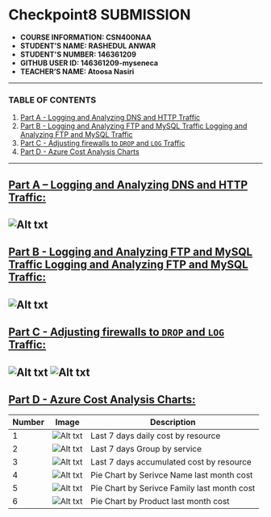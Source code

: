 # Checkpoint8 SUBMISSION

- **COURSE INFORMATION: CSN400NAA**
- **STUDENT’S NAME: RASHEDUL ANWAR**
- **STUDENT'S NUMBER: 146361209**
- **GITHUB USER ID: 146361209-myseneca**
- **TEACHER’S NAME: Atoosa Nasiri**
---
### TABLE OF CONTENTS
1. [Part A - Logging and Analyzing DNS and HTTP Traffic](#Logging-and-Analyzing-DNS-and-HTTP-Traffic)
2. [Part B - Logging and Analyzing FTP and MySQL Traffic  Logging and Analyzing FTP and MySQL Traffic](#Logging-and-Analyzing-FTP-and-MySQL-Traffic)
3. [Part C - Adjusting firewalls to `DROP` and `LOG` Traffic ](#Adjusting-firewalls-to-`DROP`-and-`LOG`-Traffic)
4. [Part D - Azure Cost Analysis Charts](#Azure-Cost-Analysis-Charts)
---
## <u>Part A – Logging and Analyzing DNS and HTTP Traffic:</u>
![Alt txt](https://github.com/146361209-myseneca/CSN400-Capstone/blob/main/Checkpoint8/PART-A(apache-filter).png)
---
## <u>Part B - Logging and Analyzing FTP and MySQL Traffic  Logging and Analyzing FTP and MySQL Traffic:</u>
![Alt txt](https://github.com/146361209-myseneca/CSN400-Capstone/blob/main/Checkpoint8/PART-B(ftp-mysql).png)
---
## <u>Part C - Adjusting firewalls to `DROP` and `LOG` Traffic:</u>
![Alt txt](https://github.com/146361209-myseneca/CSN400-Capstone/blob/main/Checkpoint8/PART-C(drop-log).png)
![Alt txt](https://github.com/146361209-myseneca/CSN400-Capstone/blob/main/Checkpoint8/PART-C(drop-log-filter).png)
---
## <u>Part D - Azure Cost Analysis Charts:</u>
| Number | Image | Description |
|--|--|--|
|1|![Alt txt]()|Last 7 days daily cost by resource|
|2|![Alt txt]()|Last 7 days Group by service|
|3|![Alt txt]()|Last 7 days accumulated cost by resource |
|4|![Alt txt]()|Pie Chart by Serivce Name last month cost|
|5|![Alt txt]()|Pie Chart by Serivce Family last month cost|
|6|![Alt txt]()|Pie Chart by Product last month cost|
